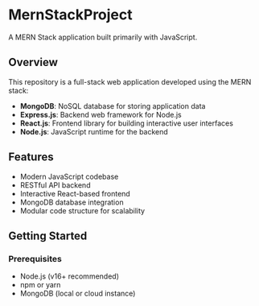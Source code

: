# MernStackProject

A MERN Stack application built primarily with JavaScript.

## Overview

This repository is a full-stack web application developed using the MERN stack:
- **MongoDB**: NoSQL database for storing application data
- **Express.js**: Backend web framework for Node.js
- **React.js**: Frontend library for building interactive user interfaces
- **Node.js**: JavaScript runtime for the backend

## Features

- Modern JavaScript codebase 
- RESTful API backend
- Interactive React-based frontend
- MongoDB database integration
- Modular code structure for scalability

## Getting Started

### Prerequisites

- Node.js (v16+ recommended)
- npm or yarn
- MongoDB (local or cloud instance)


